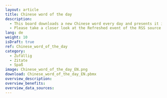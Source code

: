 ```yaml
---
layout: article
title: Chinese word of the day
description: 
  - This board downloads a new Chinese word every day and presents it in Chinese characters, Pinyin and English. The source is an RSS feed. The board is suitable for all people who learn Chinese and are looking for an additional source to learn new vocab.
  - Please take a closer look at the Refreshed event of the RSS source. It shows some good samples for manipulating strings, especially extract information from HTML snippets. 
lang: de
weight: 10
isDraft: true
ref: Chinese_word_of_the_day
category:
  - Zufällig
  - Zitate
  - Spaß
image: Chinese_word_of_the_day_EN.png
download: Chinese_word_of_the_day_EN.pbmx
overview_description:
overview_benefits:
overview_data_sources:
---
```

